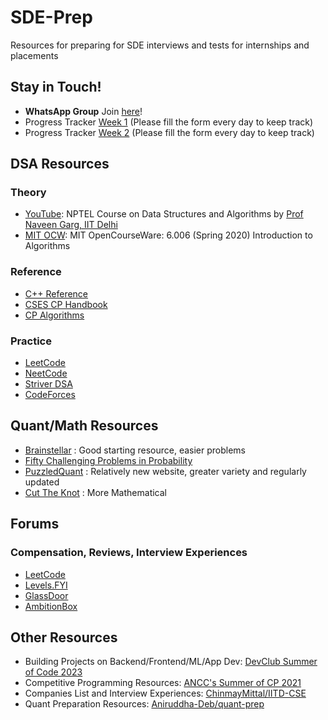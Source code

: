 # SDE-Prep
Resources for preparing for SDE interviews and tests for internships and placements


## Stay in Touch!
- **WhatsApp Group** Join [here](https://chat.whatsapp.com/CfgJ0MgnYqCIoSlstnpFLp)!
- Progress Tracker [Week 1](https://forms.gle/qmLzb6ECph152C39A) (Please fill the form every day to keep track)
- Progress Tracker [Week 2](https://forms.gle/c7tWkGxfYM8wwfMz6) (Please fill the form every day to keep track)

## DSA Resources

### Theory
- [YouTube](https://www.youtube.com/playlist?list=PLBF3763AF2E1C572F): NPTEL Course on Data Structures and Algorithms by [Prof Naveen Garg, IIT Delhi](https://www.cse.iitd.ac.in/~naveen/)
- [MIT OCW](https://ocw.mit.edu/courses/6-006-introduction-to-algorithms-spring-2020/): MIT OpenCourseWare: 6.006 (Spring 2020) Introduction to Algorithms

### Reference
- [C++ Reference](https://cppreference.com/)
- [CSES CP Handbook](https://cses.fi/book/book.pdf)
- [CP Algorithms](https://cp-algorithms.com/)

### Practice
- [LeetCode](https://leetcode.com/)
- [NeetCode](https://neetcode.io/)
- [Striver DSA](https://takeuforward.org/strivers-a2z-dsa-course/strivers-a2z-dsa-course-sheet-2/)
- [CodeForces](https://codeforces.com/)

## Quant/Math Resources  

- [Brainstellar](https://brainstellar.com/) : Good starting resource, easier problems
- [Fifty Challenging Problems in Probability](https://www.amazon.in/Challenging-Problems-Probability-Solutions-Mathematics/dp/0486653552)
- [PuzzledQuant](https://www.puzzledquant.com/) : Relatively new website, greater variety and regularly updated
- [Cut The Knot](https://cut-the-knot.org/) : More Mathematical 

## Forums

### Compensation, Reviews, Interview Experiences
- [LeetCode](https://leetcode.com/discuss)
- [Levels.FYI](https://www.levels.fyi/)
- [GlassDoor](https://www.glassdoor.co.in/Reviews/index.htm)
- [AmbitionBox](https://www.ambitionbox.com/reviews)


## Other Resources
- Building Projects on Backend/Frontend/ML/App Dev: [DevClub Summer of Code 2023](https://github.com/devclub-iitd/summer-of-code-2023)
- Competitive Programming Resources: [ANCC's Summer of CP 2021](https://ancc-iitd.github.io/competitive-programming-resources/)
- Companies List and Interview Experiences: [ChinmayMittal/IITD-CSE](https://github.com/ChinmayMittal/IITD-CSE/tree/main/3rd-year/internship-season)
- Quant Preparation Resources: [Aniruddha-Deb/quant-prep](https://github.com/Aniruddha-Deb/quant-prep)
